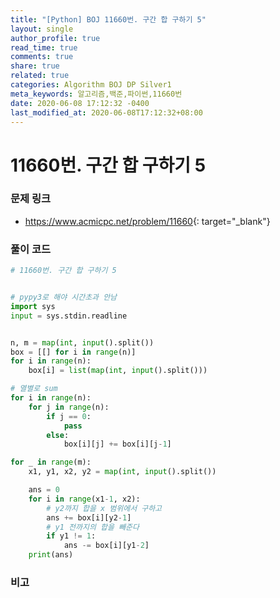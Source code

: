 ```yaml
---
title: "[Python] BOJ 11660번. 구간 합 구하기 5"
layout: single
author_profile: true
read_time: true
comments: true
share: true
related: true
categories: Algorithm BOJ DP Silver1
meta_keywords: 알고리즘,백준,파이썬,11660번
date: 2020-06-08 17:12:32 -0400
last_modified_at: 2020-06-08T17:12:32+08:00
---
```


# 11660번. 구간 합 구하기 5

### 문제 링크
- <https://www.acmicpc.net/problem/11660>{: target="\_blank"}

### 풀이 코드

```python
# 11660번. 구간 합 구하기 5


# pypy3로 해야 시간초과 안남
import sys
input = sys.stdin.readline


n, m = map(int, input().split())
box = [[] for i in range(n)]
for i in range(n):
    box[i] = list(map(int, input().split()))

# 열별로 sum
for i in range(n):
    for j in range(n):
        if j == 0:
            pass
        else:
            box[i][j] += box[i][j-1]

for _ in range(m):
    x1, y1, x2, y2 = map(int, input().split())

    ans = 0
    for i in range(x1-1, x2):
        # y2까지 합을 x 범위에서 구하고
        ans += box[i][y2-1]
        # y1 전까지의 합을 빼준다
        if y1 != 1:
            ans -= box[i][y1-2]
    print(ans)
```

### 비고